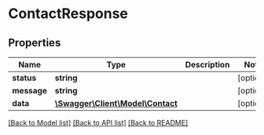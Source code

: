 # ContactResponse

## Properties
Name | Type | Description | Notes
------------ | ------------- | ------------- | -------------
**status** | **string** |  | [optional] 
**message** | **string** |  | [optional] 
**data** | [**\Swagger\Client\Model\Contact**](Contact.md) |  | [optional] 

[[Back to Model list]](../README.md#documentation-for-models) [[Back to API list]](../README.md#documentation-for-api-endpoints) [[Back to README]](../README.md)


